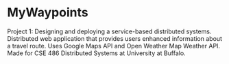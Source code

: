 # MyWaypoints
Project 1: Designing and deploying a service-based distributed systems. Distributed web application that provides users enhanced information about a travel route. Uses Google Maps API and Open Weather Map Weather API. Made for CSE 486 Distributed Systems at University at Buffalo.
